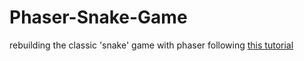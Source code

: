 # Phaser-Snake-Game
rebuilding the classic 'snake' game with phaser following [this tutorial](http://tutorialzine.com/2015/06/making-your-first-html5-game-with-phaser/)